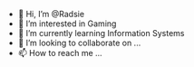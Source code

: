 - 👋 Hi, I’m @Radsie
- 👀 I’m interested in Gaming
- 🌱 I’m currently learning Information Systems
- 💞️ I’m looking to collaborate on ...
- 📫 How to reach me ...

<!---
Radsie/Radsie is a ✨ special ✨ repository because its `README.md` (this file) appears on your GitHub profile.
You can click the Preview link to take a look at your changes.
--->
